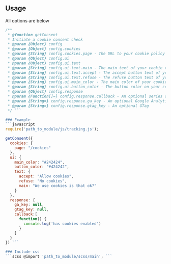 ## Usage
All options are below
```javascript
/**
 * @function getConsent
 * Initiate a cookie consent check
 * @param {Object} config
 * @param {Object} config.cookies
 * @param {String} config.cookies.page - The URL to your cookie policy
 * @param {Object} config.ui
 * @param {Object} config.ui.text
 * @param {String} config.ui.text.main - The main text of your cookie consent bar
 * @param {String} config.ui.text.accept - The accept button text of your cookie consent bar
 * @param {String} config.ui.text.refuse - The refuse button text of your cookie consent bar
 * @param {String} config.ui.main_color - The main color of your cookie consent bar
 * @param {String} config.ui.button_color - The button color on your cookie consent bar
 * @param {Object} config.response
 * @param {Function[]=} config.response.callback - An optional series of functions to call if cookies are not blocked
 * @param {String=} config.response.ga_key - An optional Google Analytics Key
 * @param {String=} config.response.gtag_key - An optional GTag
 */ ```

### Example
```javascript
require('path_to_module/js/tracking.js');

getConsent({
  cookies: {
    page: "/cookies"
  },
  ui: {
    main_color: "#242424",
    button_color: "#424242",
    text: {
      accept: "Allow cookies",
      refuse: "No cookies",
      main: "We use cookies is that ok?"
    }
  },
  response: {
    ga_key: null,
    gtag_key: null,
    callback:[
      function() {
        console.log('has cookies enabled')
      }
    ]
  }
}) ```

### Include css
```scss @import 'path_to_module/scss/main'; ```
